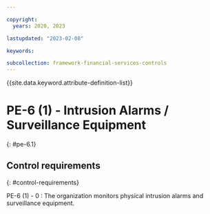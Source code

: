 ```yaml
---

copyright:
  years: 2020, 2023

lastupdated: "2023-02-08"

keywords:

subcollection: framework-financial-services-controls
---
```


{{site.data.keyword.attribute-definition-list}}

               
# PE-6 (1) - Intrusion Alarms / Surveillance Equipment
{: #pe-6.1}

## Control requirements
{: #control-requirements}

PE-6 (1) - 0
    : The organization monitors physical intrusion alarms and surveillance equipment.





